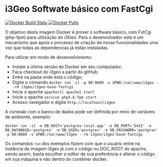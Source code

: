 # i3Geo Softwate básico com FastCgi
[![Docker Build Statu](https://img.shields.io/docker/build/i3geo/i3geo-base-fastcgi.svg)](https://hub.docker.com/r/i3geo/i3geo-base-fastcgi/builds/)
[![Docker Pulls](https://img.shields.io/docker/pulls/i3geo/i3geo-base-fastcgi.svg)](https://hub.docker.com/r/i3geo/i3geo-base-fastcgi/builds/)

O objetivo desta imagem Docker é prover o software básico, com FstCgi (php-fpm) para utilização do i3Geo. Para o desenvolvedor este é um mecanismo que apoia o processo de criação de novas funcionalidades uma vez que todas as dependencias já estão instaladas.

Para utilizar em modo de desenvolvimento:

*  Instale a última versão do Docker em seu computador;
*  Faça checkout do i3geo a partir do gitHub;
*  Entre na pasta onde está o código;
*  Digite o comando `docker run -it -p 80:8080 -v $PWD:/var/www/i3geo --rm i3geo/i3geo-base-fastcgi`
*  Inicie o apache `apachectl apache2 start`
*  Inicie o apache `service php5.6-fpm start`
*  Acesso navegador e digite `http://localhost/i3geo`

A conexão com o banco de dados pode ser definida por meio de variáveis de ambiente, exemplo:

`docker run -it -e DB_HOST='postgres-local.app' -e DB_PORT='5432' -e DB_DATABASE='postgres' -e DB_USER='postgres' -e DB_PASSWORD='postgres' -p 80:8080 -v $PWD:/var/www/i3geo --rm i3geo/i3geo-base-fastcgi`

Os comandos `run` dos exemplos fazem com que o usuário entre na instância da imagem i3geo já com o código no DOC_ROOT do apache, sendo assim, basta escolher o editor de sua preferência e alterar o código em sua máquina e não dentro do contêiner docker.
